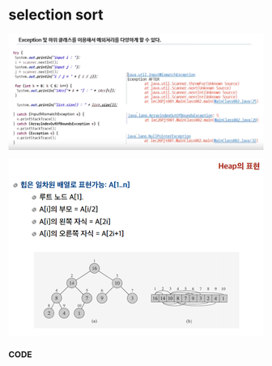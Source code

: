 # selection sort



![](../.gitbook/assets/image%20%2859%29.png)

![](../.gitbook/assets/image%20%2854%29.png)

### CODE

```text

```

